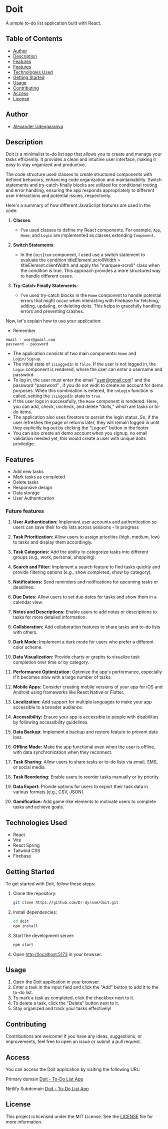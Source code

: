 # Doit

A simple to-do list application built with React.

## Table of Contents

- [Author](#author)
- [Description](#description)
- [Features](#features)
- [Features](#features)
- [Technologies Used](#technologies-used)
- [Getting Started](#getting-started)
- [Usage](#usage)
- [Contributing](#contributing)
- [Access](#Access)
- [License](#license)

## Author

- [Alexander Udeogaranya](https://github.com/Dr-dyrane)

## Description

Doit is a minimalist to-do list app that allows you to create and manage your tasks efficiently. It provides a clean and intuitive user interface, making it easy to stay organized and productive.

The code structure used classes to create structured components with defined behaviors, enhancing code organization and maintainability. Switch statements and try-catch-finally blocks are utilized for conditional routing and error handling, ensuring the app responds appropriately to different user interactions and potential issues, respectively.

Here's a summary of how different JavaScript features are used in the code:

1. **Classes**:
   - I've used classes to define my React components. For example, `App`, `Home`, and `Login` are implemented as classes extending `Component`.

2. **Switch Statements**:
   - In the `DoitItem` component, I used use a switch statement to evaluate the condition titleElement.scrollWidth > titleElement.clientWidth and apply the "marquee-scroll" class when the condition is true. This approach provides a more structured way to handle different cases.

3. **Try-Catch-Finally Statements**:
   - I've used try-catch blocks in the `Home` component to handle potential errors that might occur when interacting with Firebase for fetching, adding, updating, or deleting doits. This helps in gracefully handling errors and preventing crashes.

Now, let's explain how to use your application:

- Remember 
```
email - user@gmail.com
password - password
```

- The application consists of two main components: `Home` and `Login/Signup`.
- The initial state of `isLoggedIn` is `false`. If the user is not logged in, the `Login` component is rendered, where the user can enter a username and password.
- To log in, the user must enter the email "user@gmail.com" and the password "password" , if you do not widh to create an account for demo purposes. When this combination is entered, the `onLogin` function is called, setting the `isLoggedIn` state to `true`.
- If the user logs in successfully, the `Home` component is rendered. Here, you can add, check, uncheck, and delete "doits," which are tasks or to-do items.
- The application also uses firestore to persist the login status. So, if the user refreshes the page or returns later, they will remain logged in until they explicitly log out by clicking the "Logout" button in the footer.
- You can also create an demo account when you signup, no email validation needed yet, this would create a user with unique doits priviledge.

## Features

- Add new tasks
- Mark tasks as completed
- Delete tasks
- Responsive design
- Data storage
- User Authentication

### Future features

1. **User Authentication:** Implement user accounts and authentication so users can save their to-do lists across sessions - In progress

2. **Task Prioritization:** Allow users to assign priorities (high, medium, low) to tasks and display them accordingly.

3. **Task Categories:** Add the ability to categorize tasks into different groups (e.g., work, personal, shopping).

4. **Search and Filter:** Implement a search feature to find tasks quickly and provide filtering options (e.g., show completed, show by category).

5. **Notifications:** Send reminders and notifications for upcoming tasks or deadlines.

6. **Due Dates:** Allow users to set due dates for tasks and show them in a calendar view.

7. **Notes and Descriptions:** Enable users to add notes or descriptions to tasks for more detailed information.

8. **Collaboration:** Add collaboration features to share tasks and to-do lists with others.

9. **Dark Mode:** Implement a dark mode for users who prefer a different color scheme.

10. **Data Visualization:** Provide charts or graphs to visualize task completion over time or by category.

11. **Performance Optimization:** Optimize the app's performance, especially if it becomes slow with a large number of tasks.

12. **Mobile Apps:** Consider creating mobile versions of your app for iOS and Android using frameworks like React Native or Flutter.

13. **Localization:** Add support for multiple languages to make your app accessible to a broader audience.

14. **Accessibility:** Ensure your app is accessible to people with disabilities by following accessibility guidelines.

15. **Data Backup:** Implement a backup and restore feature to prevent data loss.

16. **Offline Mode:** Make the app functional even when the user is offline, with data synchronization when they reconnect.

17. **Task Sharing:** Allow users to share tasks or to-do lists via email, SMS, or social media.

18. **Task Reordering:** Enable users to reorder tasks manually or by priority.

19. **Data Export:** Provide options for users to export their task data in various formats (e.g., CSV, JSON).

20. **Gamification:** Add game-like elements to motivate users to complete tasks and achieve goals.

## Technologies Used

- React
- Vite
- React Spring
- Tailwind CSS
- Firebase

## Getting Started

To get started with Doit, follow these steps:

1. Clone the repository:

   ```bash
   git clone https://github.com/Dr-dyrane/doit.git
   ```

2. Install dependencies:

   ```bash
   cd doit
   npm install
   ```

3. Start the development server:

   ```bash
   npm start
   ```

4. Open [http://localhost:5173](http://localhost:5173) in your browser.

## Usage

1. Open the Doit application in your browser.
2. Enter a task in the input field and click the "Add" button to add it to the to-do list.
3. To mark a task as completed, click the checkbox next to it.
4. To delete a task, click the "Delete" button next to it.
5. Stay organized and track your tasks effectively!

## Contributing

Contributions are welcome! If you have any ideas, suggestions, or improvements, feel free to open an issue or submit a pull request.

## Access

You can access the Doit application by visiting the following URL:

Primary domain
[Doit - To-Do List App](https://doit.dr-dyrane.tech)

Netlify Subdomain
[Doit - To-Do List App](https://doit-by-dyrane.netlify.app)

## License

This project is licensed under the MIT License. See the [LICENSE](LICENSE) file for more information.

